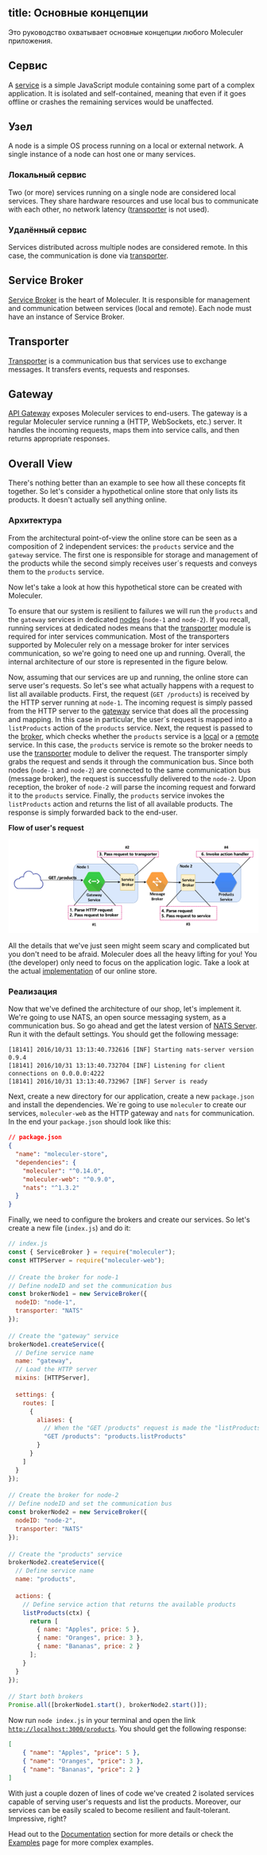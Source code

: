 title: Основные концепции
---

Это руководство охватывает основные концепции любого Moleculer приложения.

## Сервис
A [service](services.html) is a simple JavaScript module containing some part of a complex application. It is isolated and self-contained, meaning that even if it goes offline or crashes the remaining services would be unaffected.

## Узел
A node is a simple OS process running on a local or external network. A single instance of a node can host one or many services.

### Локальный сервис
Two (or more) services running on a single node are considered local services. They share hardware resources and use local bus to communicate with each other, no network latency ([transporter](#Transporter) is not used).

### Удалённый сервис
Services distributed across multiple nodes are considered remote. In this case, the communication is done via [transporter](#Transporter).

## Service Broker
[Service Broker](broker.html) is the heart of Moleculer. It is responsible for management and communication between services (local and remote). Each node must have an instance of Service Broker.

## Transporter
[Transporter](networking.html) is a communication bus that services use to exchange messages. It transfers events, requests and responses.

## Gateway
[API Gateway](moleculer-web.html) exposes Moleculer services to end-users. The gateway is a regular Moleculer service running a (HTTP, WebSockets, etc.) server. It handles the incoming requests, maps them into service calls, and then returns appropriate responses.

## Overall View
There's nothing better than an example to see how all these concepts fit together. So let's consider a hypothetical online store that only lists its products. It doesn't actually sell anything online.

### Архитектура

From the architectural point-of-view the online store can be seen as a composition of 2 independent services: the `products` service and the `gateway` service. The first one is  responsible for storage and management of the products while the second simply receives user´s requests and conveys them to the `products` service.

Now let's take a look at how this hypothetical store can be created with Moleculer.

To ensure that our system is resilient to failures we will run the `products` and the `gateway` services in dedicated [nodes](#Node) (`node-1` and `node-2`). If you recall, running services at dedicated nodes means that the [transporter](#Transporter) module is required for inter services communication. Most of the transporters supported by Moleculer rely on a message broker for inter services communication, so we're going to need one up and running. Overall, the internal architecture of our store is represented in the figure below.

Now, assuming that our services are up and running, the online store can serve user's requests. So let's see what actually happens with a request to list all available products. First, the request (`GET /products`) is received by the HTTP server running at `node-1`. The incoming request is simply passed from the HTTP server to the [gateway](#Gateway) service that does all the processing and mapping. In this case in particular, the user´s request is mapped into a `listProducts` action of the `products` service.  Next, the request is passed to the [broker](#Service-Broker), which checks whether the `products` service is a [local](#Local-Services) or a [remote](#Remote-Services) service. In this case, the `products` service is remote so the broker needs to use the [transporter](#Transporter) module to deliver the request. The transporter simply grabs the request and sends it through the communication bus. Since both nodes (`node-1` and `node-2`) are connected to the same communication bus (message broker), the request is successfully delivered to the `node-2`. Upon reception, the broker of `node-2` will parse the incoming request and forward it to the `products` service. Finally, the `products` service invokes the `listProducts` action and returns the list of all available products. The response is simply forwarded back to the end-user.

**Flow of user's request**
<div align="center">
    <img src="assets/overview.svg" alt="Описание архитектуры" />
</div>

All the details that we've just seen might seem scary and complicated but you don't need to be afraid. Moleculer does all the heavy lifting for you! You (the developer) only need to focus on the application logic. Take a look at the actual [implementation](#Implementation) of our online store.

### Реализация
Now that we've defined the architecture of our shop, let's implement it. We're going to use NATS, an open source messaging system, as a communication bus. So go ahead and get the latest version of [NATS Server](https://nats.io/download/nats-io/nats-server/). Run it with the default settings. You should get the following message:

```
[18141] 2016/10/31 13:13:40.732616 [INF] Starting nats-server version 0.9.4
[18141] 2016/10/31 13:13:40.732704 [INF] Listening for client connections on 0.0.0.0:4222
[18141] 2016/10/31 13:13:40.732967 [INF] Server is ready
```

Next, create a new directory for our application, create a new `package.json` and install the dependencies. We´re going to use `moleculer` to create our services, `moleculer-web` as the HTTP gateway and `nats` for communication. In the end your `package.json` should look like this:

```json
// package.json
{
  "name": "moleculer-store",
  "dependencies": {
    "moleculer": "^0.14.0",
    "moleculer-web": "^0.9.0",
    "nats": "^1.3.2"
  }
}
```

Finally, we need to configure the brokers and create our services. So let's create a new file (`index.js`) and do it:
```javascript
// index.js
const { ServiceBroker } = require("moleculer");
const HTTPServer = require("moleculer-web");

// Create the broker for node-1
// Define nodeID and set the communication bus
const brokerNode1 = new ServiceBroker({
  nodeID: "node-1",
  transporter: "NATS"
});

// Create the "gateway" service
brokerNode1.createService({
  // Define service name
  name: "gateway",
  // Load the HTTP server
  mixins: [HTTPServer],

  settings: {
    routes: [
      {
        aliases: {
          // When the "GET /products" request is made the "listProducts" action of "products" service is executed
          "GET /products": "products.listProducts"
        }
      }
    ]
  }
});

// Create the broker for node-2
// Define nodeID and set the communication bus
const brokerNode2 = new ServiceBroker({
  nodeID: "node-2",
  transporter: "NATS"
});

// Create the "products" service
brokerNode2.createService({
  // Define service name
  name: "products",

  actions: {
    // Define service action that returns the available products
    listProducts(ctx) {
      return [
        { name: "Apples", price: 5 },
        { name: "Oranges", price: 3 },
        { name: "Bananas", price: 2 }
      ];
    }
  }
});

// Start both brokers
Promise.all([brokerNode1.start(), brokerNode2.start()]);
```
Now run `node index.js` in your terminal and open the link [`http://localhost:3000/products`](http://localhost:3000/products). You should get the following response:
```json
[
    { "name": "Apples", "price": 5 },
    { "name": "Oranges", "price": 3 },
    { "name": "Bananas", "price": 2 }
]
```

With just a couple dozen of lines of code we've created 2 isolated services capable of serving user's requests and list the products. Moreover, our services can be easily scaled to become resilient and fault-tolerant. Impressive, right?

Head out to the [Documentation](broker.html) section for more details or check the [Examples](examples.html) page for more complex examples.